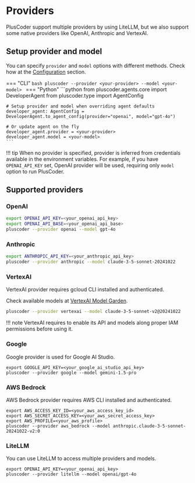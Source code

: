# Providers

PlusCoder support multiple providers by using LiteLLM, but we also support some native providers like OpenAI, Anthropic and VertexAI.

## Setup provider and model

You can specify `provider` and `model` options with different methods. Check how at the [Configuration](documentation/config.md#configuration-methods) section.

=== "CLI"
    ```bash
    pluscoder --provider <your-provider> --model <your-model>
    ```
=== "Python"
    ```python
    from pluscoder.agents.core import DeveloperAgent
    from pluscoder.type import AgentConfig

    # Setup provider and model when overriding agent defaults
    developer_agent: AgentConfig = DeveloperAgent.to_agent_config(provider="openai", model="gpt-4o")

    # Or update agent on the fly
    developer_agent.provider = <your-provider>
    developer_agent.model = <your-model>
    ```

!!! tip
    When no provider is specified, provider is inferred from credentials available in the environment variables. For example, if you have `OPENAI_API_KEY` set, OpenAI provider will be used, requiring only `model` option to run PlusCoder.

## Supported providers

### OpenAI

```bash
export OPENAI_API_KEY=<your_openai_api_key>
export OPENAI_API_BASE=<your_openai_api_base>
pluscoder --provider openai --model gpt-4o
```

### Anthropic

```bash
export ANTHROPIC_API_KEY=<your_anthropic_api_key>
pluscoder --provider anthropic --model claude-3-5-sonnet-20241022
```

### VertexAI

VertexAI provider requires gcloud CLI installed and authenticated.

Check available models at [VertexAI Model Garden](https://console.cloud.google.com/vertex-ai/model-garden).

```bash
pluscoder --provider vertexai --model claude-3-5-sonnet-v2@20241022
```

!!! note
    VertexAI requires to enable its API and models along proper IAM permissions before using it.

### Google

Google provider is used for Google AI Studio. 

```
export GOOGLE_API_KEY=<your_google_ai_studio_api_key>
pluscoder --provider google --model gemini-1.5-pro
```

### AWS Bedrock

AWS Bedrock provider requires AWS CLI installed and authenticated.

```
export AWS_ACCESS_KEY_ID=<your_aws_access_key_id>
export AWS_SECRET_ACCESS_KEY=<your_aws_secret_access_key>
export AWS_PROFILE=<your_aws_profile>
pluscoder --provider aws_bedrock --model anthropic.claude-3-5-sonnet-20241022-v2:0
```

### LiteLLM

You can use LiteLLM to access multiple providers and models.

```
export OPENAI_API_KEY=<your_openai_api_key>
pluscoder --provider litellm --model openai/gpt-4o
```